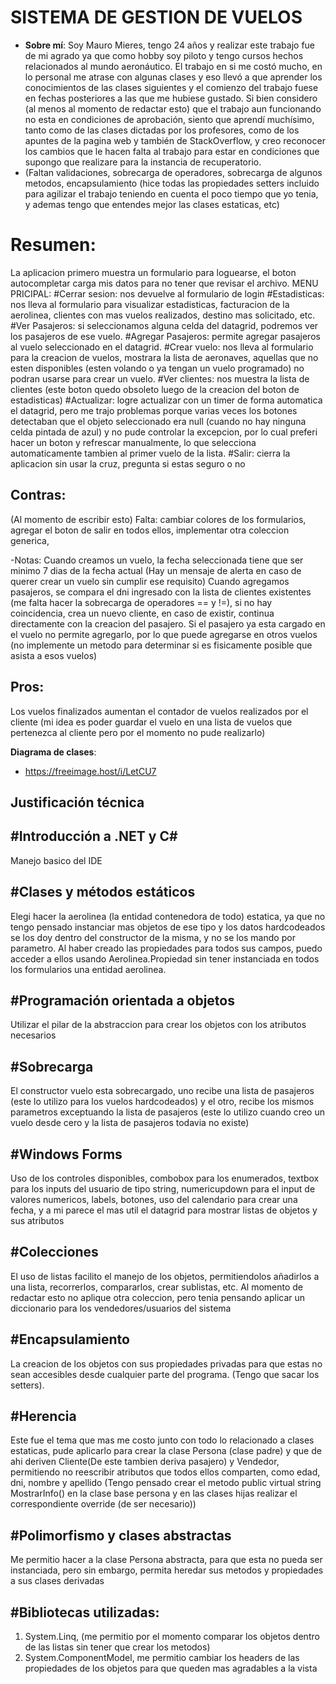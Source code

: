 ﻿# SISTEMA DE GESTION DE VUELOS 

-   **Sobre mí**:  Soy Mauro Mieres, tengo 24 años y realizar este trabajo fue de mi agrado ya que como hobby soy piloto y tengo cursos hechos relacionados al mundo aeronáutico. El trabajo en si me costó mucho, en lo personal me atrase con algunas clases y eso llevó a que aprender los conocimientos de las clases siguientes y el comienzo del trabajo fuese en fechas posteriores a las que me hubiese gustado. Si bien considero (al menos al momento de redactar esto) que el trabajo  aun funcionando no esta en condiciones de aprobación, siento que aprendí muchísimo, tanto como de las clases  dictadas por los profesores, como de los apuntes de la pagina web y también de StackOverflow, y creo reconocer los cambios que le hacen falta al trabajo para estar en condiciones que supongo que realizare para la instancia de recuperatorio.
- (Faltan validaciones, sobrecarga de operadores, sobrecarga de algunos metodos, encapsulamiento (hice todas las propiedades setters incluido para agilizar el trabajo teniendo en cuenta el poco tiempo que yo tenia, y ademas tengo que entendes mejor las clases estaticas, etc)


# **Resumen**:
La aplicacion primero muestra un formulario para loguearse, el boton autocompletar carga mis datos para no tener que revisar el archivo.
MENU PRICIPAL:
#Cerrar sesion: nos devuelve al formulario de login
#Estadisticas: nos lleva al formulario para visualizar estadisticas, facturacion de la aerolinea, clientes con mas vuelos realizados, destino mas solicitado, etc.
#Ver Pasajeros: si seleccionamos alguna celda del datagrid, podremos ver los pasajeros de ese vuelo.
#Agregar Pasajeros: permite agregar pasajeros al vuelo seleccionado en el datagrid.
#Crear vuelo: nos lleva al formulario para la creacion de vuelos, mostrara la lista de aeronaves, aquellas que no esten disponibles (esten volando o ya tengan un vuelo programado) no podran usarse para crear un vuelo.
#Ver clientes: nos muestra la lista de clientes (este boton quedo obsoleto luego de la creacion del boton de estadisticas)
#Actualizar: logre actualizar con un timer de forma automatica el datagrid, pero me trajo problemas porque varias veces los botones detectaban que el objeto seleccionado era null (cuando no hay ninguna celda pintada de azul) y no pude controlar la excepcion, por lo cual preferi hacer un boton y refrescar manualmente, lo que selecciona automaticamente tambien al primer vuelo de la lista.
#Salir: cierra la aplicacion sin usar la cruz, pregunta si estas seguro o no

Contras:
-
(Al momento de escribir esto)
Falta: cambiar colores de los formularios, agregar el boton de salir en todos ellos, implementar otra coleccion generica,

-Notas:
Cuando creamos un vuelo, la fecha seleccionada tiene que ser minimo 7 dias de la fecha actual (Hay un mensaje de alerta en caso de querer crear un vuelo sin cumplir ese requisito)
Cuando agregamos pasajeros, se compara el dni ingresado con la lista de clientes existentes (me falta hacer la sobrecarga de operadores == y !=), si no hay coincidencia, crea un nuevo cliente, en caso de existir, continua directamente con la creacion del pasajero.
Si el pasajero ya esta cargado en el vuelo no permite agregarlo, por lo que puede agregarse en otros vuelos (no implemente un metodo para determinar si es fisicamente posible que asista a esos vuelos)

Pros:
-
Los vuelos finalizados aumentan el contador de vuelos realizados por el cliente (mi idea es poder guardar el vuelo en una lista de vuelos que pertenezca al cliente pero por el momento no pude realizarlo)

**Diagrama de clases**:
- https://freeimage.host/i/LetCU7


**Justificación técnica**
-
#Introducción a .NET y C#
-
Manejo basico del IDE

#Clases y métodos estáticos
-
Elegi hacer la aerolinea (la entidad contenedora de todo) estatica, ya que no tengo pensado instanciar mas objetos de ese tipo y los datos hardcodeados se los doy dentro del constructor de la misma, y no se los mando por parametro. Al haber creado las propiedades para todos sus campos, puedo acceder a ellos usando Aerolinea.Propiedad sin tener instanciada en todos los formularios una entidad aerolinea.

#Programación orientada a objetos
-
Utilizar el pilar de la abstraccion para crear los objetos con los atributos necesarios

#Sobrecarga
-
El constructor vuelo esta sobrecargado, uno recibe una lista de pasajeros (este lo utilizo para los vuelos hardcodeados) y el otro, recibe los mismos parametros exceptuando la lista de pasajeros (este lo utilizo cuando creo un vuelo desde cero y la lista de pasajeros todavia no existe)

#Windows Forms
-
Uso de los controles disponibles, combobox para los enumerados, textbox para los inputs del usuario de tipo string, numericupdown para el input de valores numericos, labels, botones, uso del calendario para crear una fecha, y a mi parece el mas util el datagrid para mostrar listas de objetos y sus atributos

#Colecciones
-
El uso de listas facilito el manejo de los objetos, permitiendolos añadirlos a una lista, recorrerlos, compararlos, crear sublistas, etc. Al momento de redactar esto no aplique otra coleccion, pero tenia pensando aplicar un diccionario para los vendedores/usuarios del sistema

#Encapsulamiento
-
La creacion de los objetos con sus propiedades privadas para que estas no sean accesibles desde cualquier parte del programa. (Tengo que sacar los setters).

#Herencia
-
Este fue el tema que mas me costo junto con todo lo relacionado a clases estaticas, pude aplicarlo para crear la clase Persona (clase padre) y que de ahi deriven Cliente(De este tambien deriva pasajero) y Vendedor,
permitiendo no reescribir atributos que todos ellos comparten, como edad, dni, nombre y apellido
(Tengo pensado crear el metodo public virtual string MostrarInfo() en la clase base persona y en las clases hijas realizar el correspondiente override (de ser necesario))

#Polimorfismo y clases abstractas
-
Me permitio hacer a la clase Persona abstracta, para que esta no pueda ser instanciada, pero sin embargo, permita heredar sus metodos y propiedades a sus clases derivadas

#Bibliotecas utilizadas:
-
1. System.Linq, (me permitio por el momento comparar los objetos dentro de las listas sin tener que crear los metodos)
2. System.ComponentModel, me permitio cambiar los headers de las propiedades de los objetos para que queden mas agradables a la vista

